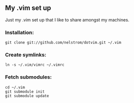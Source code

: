 ## My .vim set up
Just my .vim set up that I like to share amongst my machines.

### Installation:
    git clone git://github.com/nelstrom/dotvim.git ~/.vim

### Create symlinks:
    ln -s ~/.vim/vimrc ~/.vimrc

### Fetch submodules:
    cd ~/.vim
    git submodule init
    git submodule update
